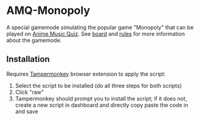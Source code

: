 # AMQ-Monopoly

A special gamemode simulating the popular game "Monopoly" that can be played on [Anime Music Quiz](https://animemusicquiz.com). See [board](https://aggie.io/wrol4b_f2z) and [rules](https://pastebin.com/ELFyssDS) for more information about the gamemode.

## Installation

Requires [Tampermonkey](https://chrome.google.com/webstore/detail/tampermonkey/dhdgffkkebhmkfjojejmpbldmpobfkfo?hl=en) browser extension to apply the script:

1. Select the script to be installed (do all three steps for both scripts)
2. Click "raw"
3. Tampermonkey should prompt you to install the script; if it does not, create a new script in dashboard and directly copy paste the code in and save
